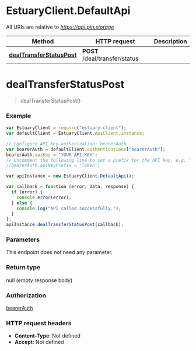 # EstuaryClient.DefaultApi

All URIs are relative to *https://api.pin.storage*

| Method                                                             | HTTP request                   | Description |
| ------------------------------------------------------------------ | ------------------------------ | ----------- |
| [**dealTransferStatusPost**](DefaultApi.md#dealTransferStatusPost) | **POST** /deal/transfer/status |

<a name="dealTransferStatusPost"></a>

# **dealTransferStatusPost**

> dealTransferStatusPost()

### Example

```javascript
var EstuaryClient = require("estuary-client");
var defaultClient = EstuaryClient.ApiClient.instance;

// Configure API key authorization: bearerAuth
var bearerAuth = defaultClient.authentications["bearerAuth"];
bearerAuth.apiKey = "YOUR API KEY";
// Uncomment the following line to set a prefix for the API key, e.g. "Token" (defaults to null)
//bearerAuth.apiKeyPrefix = 'Token';

var apiInstance = new EstuaryClient.DefaultApi();

var callback = function (error, data, response) {
  if (error) {
    console.error(error);
  } else {
    console.log("API called successfully.");
  }
};
apiInstance.dealTransferStatusPost(callback);
```

### Parameters

This endpoint does not need any parameter.

### Return type

null (empty response body)

### Authorization

[bearerAuth](../README.md#bearerAuth)

### HTTP request headers

- **Content-Type**: Not defined
- **Accept**: Not defined
